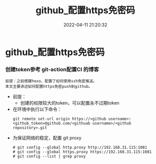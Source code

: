 ﻿---
title: github_配置https免密码
date: 2022-04-11 21:20:32
tags:
  - hexo
  - github
  - https免密
categories: 
  - configuration
---
# github_配置https免密码
### 创建token参考 git-action配置CI 的博客
<html><pre><code>前提：之前搭建hexo，配置了如何使用ssh免密推送。
本文主要讲述如何配置https免密push到github。</code></pre></html>
<!-- more -->

- 前提：
  - 创建的权限较大的token，可以配置永不过期token
- 在环境中执行以下命令：
  ```
  git remote set-url origin https://<github username>:<github_token>@github.com/<githuab username>/<github repository>.git
  ```
- 为保证网络的稳定，配置 git proxy
  ```
  # git config --global http.proxy http://192.168.31.115:1081
  # git config --global https.proxy https://192.168.31.115:1081
  # git config --list | grep proxy
  ```
